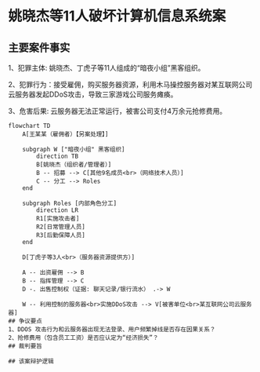 # 姚晓杰等11人破坏计算机信息系统案
## 主要案件事实

1、犯罪主体: 姚晓杰、丁虎子等11人组成的“暗夜小组”黑客组织。

2、犯罪行为：接受雇佣，购买服务器资源，利用木马操控服务器对某互联网公司云服务器发起DDoS攻击，导致三家游戏公司服务瘫痪。

3、危害后果: 云服务器无法正常运行，被害公司支付4万余元抢修费用。
```mermaid
flowchart TD
    A[王某某（雇佣者）【另案处理】]

    subgraph W ["暗夜小组" 黑客组织]
        direction TB
        B[姚晓杰（组织者/管理者）]
        B -- 招募 --> C[其他9名成员<br>（网络技术人员）]
        C -- 分工 --> Roles
    end

    subgraph Roles [内部角色分工]
        direction LR
        R1[实施攻击者]
        R2[日常管理人员]
        R3[后勤保障人员]
    end

    D[丁虎子等3人<br>（服务器资源提供方）]

    A -- 出资雇佣 --> B
    B -- 指挥管理 --> C
    D -. 出售控制权（证据: 聊天记录/银行流水） .-> W

    W -- 利用控制的服务器<br>实施DDoS攻击 --> V[被害单位<br>某互联网公司云服务器]
## 争议要点
1、DDOS 攻击行为和云服务器出现无法登录、用户频繁掉线是否存在因果关系？
2、抢修费用（包含员工工资）是否应认定为“经济损失”？
## 裁判要旨

## 该案辩护逻辑
